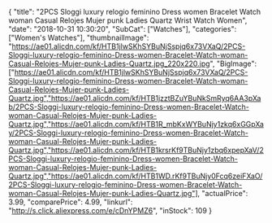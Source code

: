 {
	"title": "2PCS Sloggi luxury relogio feminino Dress women Bracelet Watch woman Casual Relojes Mujer punk Ladies Quartz Wrist Watch Women",
	"date": "2018-10-31 10:30:20",
	"SubCat": ["Watches"],
	"categories": ["Women's Watches"],
	"thumbnailImage": "https://ae01.alicdn.com/kf/HTB1jlwSKhSYBuNjSspjq6x73VXaQ/2PCS-Sloggi-luxury-relogio-feminino-Dress-women-Bracelet-Watch-woman-Casual-Relojes-Mujer-punk-Ladies-Quartz.jpg_220x220.jpg",
	"BigImage": ["https://ae01.alicdn.com/kf/HTB1jlwSKhSYBuNjSspjq6x73VXaQ/2PCS-Sloggi-luxury-relogio-feminino-Dress-women-Bracelet-Watch-woman-Casual-Relojes-Mujer-punk-Ladies-Quartz.jpg","https://ae01.alicdn.com/kf/HTB1jzztBZuYBuNkSmRyq6AA3pXab/2PCS-Sloggi-luxury-relogio-feminino-Dress-women-Bracelet-Watch-woman-Casual-Relojes-Mujer-punk-Ladies-Quartz.jpg","https://ae01.alicdn.com/kf/HTB1R_mbKxWYBuNjy1zkq6xGGpXay/2PCS-Sloggi-luxury-relogio-feminino-Dress-women-Bracelet-Watch-woman-Casual-Relojes-Mujer-punk-Ladies-Quartz.jpg","https://ae01.alicdn.com/kf/HTB1krsrKf9TBuNjy1zbq6xpepXaV/2PCS-Sloggi-luxury-relogio-feminino-Dress-women-Bracelet-Watch-woman-Casual-Relojes-Mujer-punk-Ladies-Quartz.jpg","https://ae01.alicdn.com/kf/HTB1WD.rKf9TBuNjy0Fcq6zeiFXaO/2PCS-Sloggi-luxury-relogio-feminino-Dress-women-Bracelet-Watch-woman-Casual-Relojes-Mujer-punk-Ladies-Quartz.jpg"],
	"actualPrice": 3.99,
	"comparePrice": 4.99,
	"linkurl": "http://s.click.aliexpress.com/e/cDnYPMZ6",
	"inStock": 109
}
